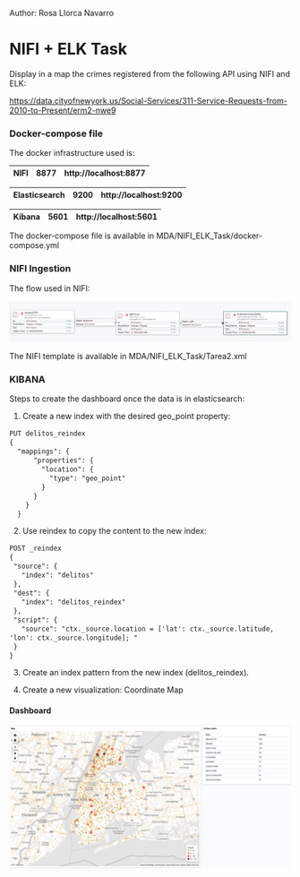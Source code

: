 Author: Rosa Llorca Navarro

# NIFI + ELK Task 

Display in a map the crimes registered from the following API using NIFI and ELK:

https://data.cityofnewyork.us/Social-Services/311-Service-Requests-from-2010-to-Present/erm2-nwe9

### Docker-compose file 

The docker infrastructure used is: 

| NIFI | 8877 | http://localhost:8877 |
|:----:|------|------------------------|

| Elasticsearch | 9200 | http://localhost:9200 |
|:-------------:|------|-----------------------|

| Kibana | 5601 | http://localhost:5601 |
|:----:|------|------------------------|

The docker-compose file is available in MDA/NIFI_ELK_Task/docker-compose.yml


### NIFI Ingestion 

The flow used in NIFI: 

![alt text](https://github.com/Rosalln/MDA/blob/master/NIFI_ELK_Task/Img/Nifi_flow.png)

The NIFI template is available in MDA/NIFI_ELK_Task/Tarea2.xml

### KIBANA

Steps to create the dashboard once the data is in elasticsearch:

1. Create a new index with the desired geo_point property: 

```
PUT delitos_reindex  
{  
  "mappings": {  
      "properties": {  
        "location": {  
          "type": "geo_point"  
        }  
      }  
    }  
  }
 ```
2. Use reindex to copy the content to the new index:
 
 ```
 POST _reindex
{
  "source": {
    "index": "delitos"
  },
  "dest": {
    "index": "delitos_reindex"
  },
  "script": {
    "source": "ctx._source.location = ['lat': ctx._source.latitude, 'lon': ctx._source.longitude]; "
  }
}
```
3. Create an index pattern from the new index (delitos_reindex). 

4. Create a new visualization: Coordinate Map 

#### Dashboard

![alt text](https://github.com/Rosalln/MDA/blob/master/NIFI_ELK_Task/Dashboard.png)







 
  

  
 




